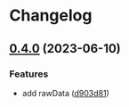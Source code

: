 # Changelog

## [0.4.0](https://github.com/nerd-coder/graphql-codegen-svelte-apollo/compare/v0.3.0...v0.4.0) (2023-06-10)


### Features

* add rawData ([d903d81](https://github.com/nerd-coder/graphql-codegen-svelte-apollo/commit/d903d812b43b30a0d8fb0390f6475d3c64ff12ae))
